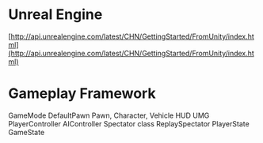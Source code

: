 # Unreal Engine

[http://api.unrealengine.com/latest/CHN/GettingStarted/FromUnity/index.html](http://api.unrealengine.com/latest/CHN/GettingStarted/FromUnity/index.html)

# Gameplay Framework
GameMode
DefaultPawn
  Pawn, Character, Vehicle
HUD
UMG
PlayerController
AIController
Spectator class
ReplaySpectator 
PlayerState 
GameState 
